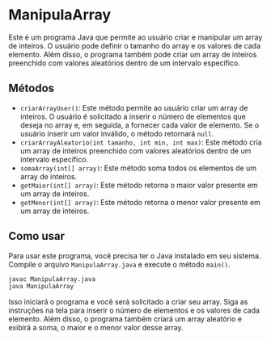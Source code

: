 # ManipulaArray

Este é um programa Java que permite ao usuário criar e manipular um array de inteiros. O usuário pode definir o tamanho do array e os valores de cada elemento. Além disso, o programa também pode criar um array de inteiros preenchido com valores aleatórios dentro de um intervalo específico.

## Métodos

- `criarArrayUser()`: Este método permite ao usuário criar um array de inteiros. O usuário é solicitado a inserir o número de elementos que deseja no array e, em seguida, a fornecer cada valor de elemento. Se o usuário inserir um valor inválido, o método retornará `null`.
- `criarArrayAleatorio(int tamanho, int min, int max)`: Este método cria um array de inteiros preenchido com valores aleatórios dentro de um intervalo específico.
- `somaArray(int[] array)`: Este método soma todos os elementos de um array de inteiros.
- `getMaior(int[] array)`: Este método retorna o maior valor presente em um array de inteiros.
- `getMenor(int[] array)`: Este método retorna o menor valor presente em um array de inteiros.

## Como usar

Para usar este programa, você precisa ter o Java instalado em seu sistema. Compile o arquivo `ManipulaArray.java` e execute o método `main()`.

```bash
javac ManipulaArray.java
java ManipulaArray
```

Isso iniciará o programa e você será solicitado a criar seu array. Siga as instruções na tela para inserir o número de elementos e os valores de cada elemento. Além disso, o programa também criará um array aleatório e exibirá a soma, o maior e o menor valor desse array.